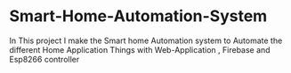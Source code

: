 # Smart-Home-Automation-System
In This project I make the Smart home Automation system to Automate the different Home Application Things with Web-Application , Firebase and Esp8266 controller
